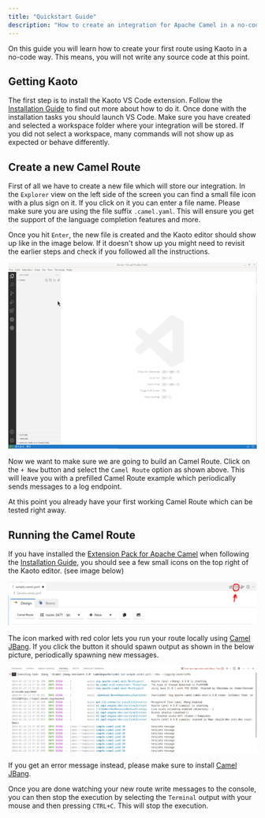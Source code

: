 ```yaml
---
title: "Quickstart Guide"
description: "How to create an integration for Apache Camel in a no-code / low-code way."
---
```


On this guide you will learn how to create your first route using Kaoto in a no-code way. This means, you will not write any source code at this point.

## Getting Kaoto

The first step is to install the Kaoto VS Code extension. Follow the [Installation Guide](/docs/installation) to find out more about how to do it. Once done with the installation tasks you should launch VS Code. Make sure you have created and selected a workspace folder where your integration will be stored. If you did not select a workspace, many commands will not show up as expected or behave differently.

## Create a new Camel Route

First of all we have to create a new file which will store our integration. In the `Explorer` view on the left side of the screen you can find a small file icon with a plus sign on it. If you click on it you can enter a file name. Please make sure you are using the file suffix  `.camel.yaml`. This will ensure you get the support of the language completion features and more.

Once you hit `Enter`, the new file is created and the Kaoto editor should show up like in the image below. If it doesn't show up you might need to revisit the earlier steps and check if you followed all the instructions. 

!["Create a Camel Route"](create-route.gif)

Now we want to make sure we are going to build an Camel Route. Click on the `+ New` button and select the `Camel Route` option as shown above. This will leave you with a prefilled Camel Route example which periodically sends messages to a log endpoint.

At this point you already have your first working Camel Route which can be tested right away.

## Running the Camel Route

If you have installed the [Extension Pack for Apache Camel](https://marketplace.visualstudio.com/items?itemName=redhat.apache-camel-extension-pack) when following the [Installation Guide](/docs/installation), you should see a few small icons on the top right of the Kaoto editor. (see image below)

!["Launch a Camel Route"](launch-route.png)

The icon marked with red color lets you run your route locally using [Camel JBang](https://camel.apache.org/manual/camel-jbang.html). If you click the button it should spawn output as shown in the below picture, periodically spawning new messages. 

!["Terminal Output"](terminal-output.png)

If you get an error message instead, please make sure to install [Camel JBang](https://camel.apache.org/manual/camel-jbang.html).

Once you are done watching your new route write messages to the console, you can then stop the execution by selecting the `Terminal` output with your mouse and then pressing `CTRL+C`. This will stop the execution.